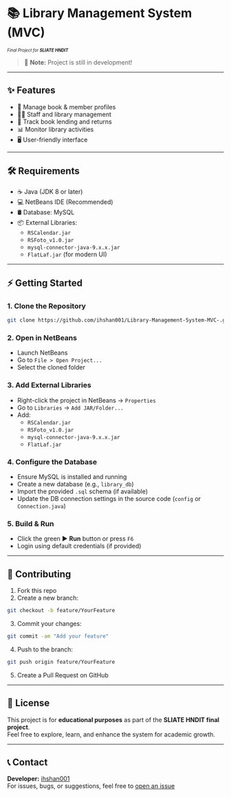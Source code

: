 # 📚 Library Management System (MVC)
<sub><sup><i>Final Project for <b>SLIATE HNDIT</b></i></sup></sub>

> 🚧 **Note:** Project is still in development!

---

## ✨ Features

- 📖 Manage book & member profiles  
- 👩‍💼 Staff and library management  
- 📝 Track book lending and returns  
- 📊 Monitor library activities  
- 🖥️ User-friendly interface  

---

## 🛠️ Requirements

- ☕ Java (JDK 8 or later)  
- 💻 NetBeans IDE (Recommended)  
- 🛢️ Database: MySQL  
- 📦 External Libraries:
  - `RSCalendar.jar`
  - `RSFoto_v1.0.jar`
  - `mysql-connector-java-9.x.x.jar`
  - `FlatLaf.jar` (for modern UI)

---

## ⚡ Getting Started

### 1. Clone the Repository

```bash
git clone https://github.com/ihshan001/Library-Management-System-MVC-.git
```

### 2. Open in NetBeans

- Launch NetBeans  
- Go to `File > Open Project...`  
- Select the cloned folder  

### 3. Add External Libraries

- Right-click the project in NetBeans → `Properties`  
- Go to `Libraries` → `Add JAR/Folder...`  
- Add:
  - `RSCalendar.jar`
  - `RSFoto_v1.0.jar`
  - `mysql-connector-java-9.x.x.jar`
  - `FlatLaf.jar`

### 4. Configure the Database

- Ensure MySQL is installed and running  
- Create a new database (e.g., `library_db`)  
- Import the provided `.sql` schema (if available)  
- Update the DB connection settings in the source code (`config` or `Connection.java`)

### 5. Build & Run

- Click the green ▶️ **Run** button or press `F6`  
- Login using default credentials (if provided)

---

## 🤝 Contributing

1. Fork this repo  
2. Create a new branch:

```bash
git checkout -b feature/YourFeature
```

3. Commit your changes:

```bash
git commit -am "Add your feature"
```

4. Push to the branch:

```bash
git push origin feature/YourFeature
```

5. Create a Pull Request on GitHub

---

## 📝 License

This project is for **educational purposes** as part of the **SLIATE HNDIT final project**.  
Feel free to explore, learn, and enhance the system for academic growth.

---

## 📞 Contact

**Developer:** [ihshan001](https://github.com/ihshan001)  
For issues, bugs, or suggestions, feel free to [open an issue](https://github.com/ihshan001/Library-Management-System-MVC-/issues)
